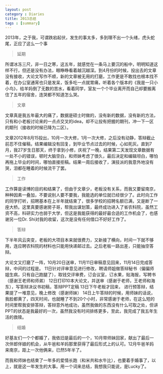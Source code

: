 ```yaml
---
layout: post
category : Diaries
title: 2013总结
tags : [summary]
---
```



2013年，之于我，可谓跌宕起伏，发生的事太多，多到理不出一个头绪，虎头蛇尾，正应了这么一个事

> 延期

所谓冰冻三尺，非一日之寒，这五年，就感觉在一条马上要沉的船中，明明知道这样不行，但还是没有办法，眼睁睁看着越沉越深。到4月份的时候，投出去的文章没有接收，大论文写作不顺，新的文章被无用的打磨，工作更是不敢找也根本找不着，在办公室通宵也只是发呆，饭多吃一点就胃痛，听着各个版本的《我是一只小小鸟》，给羊妈倒了无数的苦水，看着同学，室友一个个毕业离开而自己却要搬离住了五年的宿舍，连哭都不知道怎么哭。

> 文章

文章真是我五年最大的痛了，数据是硕士时做的，没有新的数据，没有新的方法，只有和小老板讨论来的一点点交叉的idea，却不让投有把握的期刊，冲一下一区的期刊（接收的时候已降为二区）。

文章2012年8月15投出，10月一次大修，1月一次大修，之后没有动静，答辩截止前忍不住催稿，结果编辑没有回复，到毕业节点过去的时候，心如死灰。直到7月，我27岁生日那天，终于拿到小修，庆祝了一晚，结果第二天发现文章数据有一处不小的错误，顿时大脑空白，和师妹考虑了很久，最后决定和编辑坦白，哪怕再拖上毕业的时间，哪怕直接拒稿。结果一周后接收了，演技派的我意外地没有哭，泪都在睡着的时候流干了罢。


> 工作 

工作算是读博的目的和结果了，但由于文章少，老板没有关系，而我又要留南京，种种因素一叠加，不要说别人要不要我，我能选的单位就已经很少了。此时向工作的同学打听，招聘基本在上半年就结束了，很多学校的招聘名额已满，又是断了一座大桥。这里真要感谢房子哥，帮我出谋划策，最终成功进入了省农科院，虽然工资不高，科研实力也弱于大学，但这是我能获得的最好最合适的工作机会了，也感谢另一位Dr. Shi对我的收留，这次是没有任何借口不好好工作了。

> 答辩 

下半年风云突变，老板的大项目本来就很费力，又新接了横向，时间一下就不够用，连应聘农科院的材料也只能用快递邮过去。之后老板一路出差，只能抽空答辩。

大论文又打磨了一阵，10月20日送审，11月11日审稿意见回来，11月14日完成答辩，中间的过程是。
11日针对评审意见进行修改，聘请师姐做答辩秘书（偏偏师姐生病，只有自己跑腿了），取钱交评审费，订会议室，订水果，贴海报，写聘书（感谢王老师和师弟）
12日打印10本大论文，并送审（感谢于老师，王老师和海东），写答辩决议书初稿，答辩PPT定稿
13日下午老板才回来， 进行预答辩，结果提了一堆意见，晚上修改（感谢师妹） 
14日上午答辩的时候，用师妹的话说，我脸都黄了，四天时间，也就睡了不到20个小时，非常感谢于老师，在这么短的时间里帮我安排答辩，答辩意外地成功，虽然我做的东西没有什么可取之处，但讲PPT的状态是我最好的一次，虽然我没有时间排练更多，至此，我完成了我五年生活的救赎。

> 结婚

好基友们一个个都婚了，我依旧是最后的一个，10月带师妹回家，献出了最后一次伴郎伴娘的机会，从牛爸和羊妈那里获得了最后形式上的认可。12月牛爸羊妈来南京，距上一次他俩来，已然5年半了。

而我和师妹也结束了一年多的爱情长跑（和米共和水牛比），也要着手婚事了，以上，就是这一年发生的大事。用一个词来总结，我想我只能说，是Lucky了。